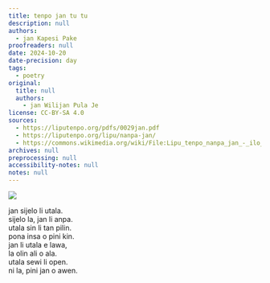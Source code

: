 ```yaml
---
title: tenpo jan tu tu
description: null
authors:
  - jan Kapesi Pake
proofreaders: null
date: 2024-10-20
date-precision: day
tags:
  - poetry
original:
  title: null
  authors:
    - jan Wilijan Pula Je
license: CC-BY-SA 4.0
sources:
  - https://liputenpo.org/pdfs/0029jan.pdf
  - https://liputenpo.org/lipu/nanpa-jan/
  - https://commons.wikimedia.org/wiki/File:Lipu_tenpo_nanpa_jan_-_ilo_tenpo.png
archives: null
preprocessing: null
accessibility-notes: null
notes: null
---
```


![](https://upload.wikimedia.org/wikipedia/commons/6/62/Lipu_tenpo_nanpa_jan_-_ilo_tenpo.png)

jan sijelo li utala.  
sijelo la, jan li anpa.  
utala sin li tan pilin.  
pona insa o pini kin.  
jan li utala e lawa,  
la olin ali o ala.  
utala sewi li open.  
ni la, pini jan o awen.